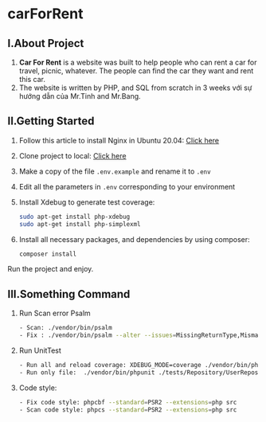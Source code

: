 # carForRent

## I.About Project 
1. **Car For Rent** is a website was built to help people who can rent a car for travel, picnic, whatever.
    The people can find the car they want  and rent this car.
2. The website is written by PHP, and SQL from scratch in 3 weeks với sự hướng dẫn của Mr.Tinh and Mr.Bang. 

## II.Getting Started

1. Follow this article to install Nginx in Ubuntu 20.04: 
    [Click here](https://www.digitalocean.com/community/tutorials/how-to-install-nginx-on-ubuntu-20-04)
2. Clone project to local: [Click here](https://github.com/QuocThangPhu/carForRent)
3. Make a copy of the file `.env.example` and rename it to `.env`
4. Edit all the parameters in `.env` corresponding to your environment
5. Install Xdebug to generate test coverage:

    ```bash
    sudo apt-get install php-xdebug
    sudo apt-get install php-simplexml
    ```
6. Install all necessary packages, and dependencies by using composer:

    ```bash
    composer install
    ```
Run the project and enjoy.

## III.Something Command 
1. Run Scan error Psalm
    ```bash
   - Scan: ./vendor/bin/psalm
   - Fix : ./vendor/bin/psalm --alter --issues=MissingReturnType,MismatchingDocblockParamType,MissingParamType --dry-run
    ```
2. Run UnitTest
    ```bash
   - Run all and reload coverage: XDEBUG_MODE=coverage ./vendor/bin/phpunit tests --coverage-html coverage
   - Run only file:  ./vendor/bin/phpunit ./tests/Repository/UserRepositoryTest.php
    ```
3. Code style: 
    ```bash
   - Fix code style: phpcbf --standard=PSR2 --extensions=php src
   - Scan code style: phpcs --standard=PSR2 --extensions=php src
    ```
